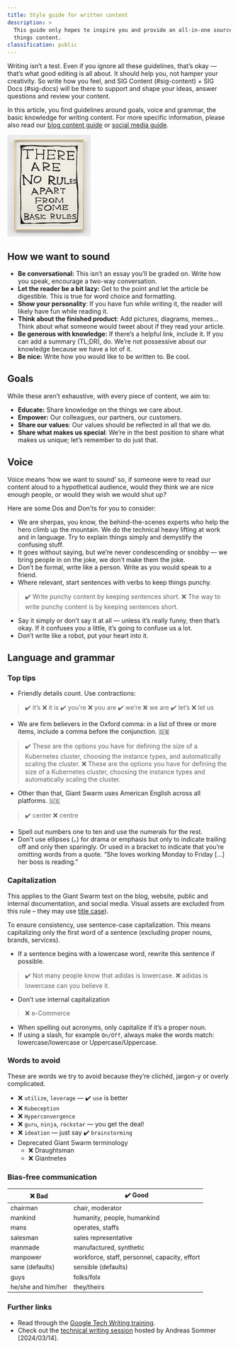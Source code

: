 ```yaml
---
title: Style guide for written content
description: >
  This guide only hopes to inspire you and provide an all-in-one source for all
  things content.
classification: public
---
```

Writing isn’t a test. Even if you ignore all these guidelines, that’s okay — that’s what good editing is all about. It should help you, not hamper your creativity. So write how you feel, and SIG Content (#sig-content) + SIG Docs (#sig-docs) will be there to support and shape your ideas, answer questions and review your content.

In this article, you find guidelines around goals, voice and grammar, the basic knowledge for writing content. For more specific information, please also read our [blog content guide](https://intranet.giantswarm.io/docs/content/blog-content-guide/) or [social media guide](https://intranet.giantswarm.io/docs/content/social-media-guide/).

![There are no rules apart from some basic rules (David Shrigley)](basic-rules.webp)

## How we want to sound

- **Be conversational:** This isn’t an essay you’ll be graded on. Write how you speak, encourage a two-way conversation.
- **Let the reader be a bit lazy:** Get to the point and let the article be digestible. This is true for word choice and formatting.
- **Show your personality**: If you have fun while writing it, the reader will likely have fun while reading it.
- **Think about the finished product**: Add pictures, diagrams, memes… Think about what someone would tweet about if they read your article.
- **Be generous with knowledge:** If there’s a helpful link, include it. If you can add a summary (TL;DR), do. We’re not possessive about our knowledge because we have a lot of it.
- **Be nice:** Write how you would like to be written to. Be cool.

## Goals

While these aren’t exhaustive, with every piece of content, we aim to:

- **Educate:** Share knowledge on the things we care about.
- **Empower:** Our colleagues, our partners, our customers.
- **Share our values**: Our values should be reflected in all that we do.
- **Share what makes us special**: We’re in the best position to share what makes us unique; let’s remember to do just that.

## Voice

Voice means ‘how we want to sound’ so, if someone were to read our content aloud to a hypothetical audience, would they think we are nice enough people, or would they wish we would shut up?

Here are some Dos and Don'ts for you to consider:

<!-- markdownlint-disable no-blanks-blockquote -->

- We are sherpas, you know, the behind-the-scenes experts who help the hero climb up the mountain. We do the technical heavy lifting at work and in language. Try to explain things simply and demystify the confusing stuff.
- It goes without saying, but we’re never condescending or snobby — we bring people in on the joke, we don’t make them the joke.
- Don’t be formal, write like a person. Write as you would speak to a friend.
- Where relevant, start sentences with verbs to keep things punchy.

> ✔️ Write punchy content by keeping sentences short.
> ❌ The way to write punchy content is by keeping sentences short.

- Say it simply or don’t say it at all — unless it’s really funny, then that’s okay. If it confuses you a little, it’s going to confuse us a lot.
- Don’t write like a robot, put your heart into it.

## Language and grammar

### Top tips

- Friendly details count. Use contractions:

> ✔️ it’s
> ❌ it is
> ✔️ you’re
> ❌ you are
> ✔️ we’re
> ❌ we are
> ✔️ let’s
> ❌ let us

- We are firm believers in the Oxford comma: in a list of three or more items, include a comma before the conjunction. 🇬🇧

> ✔️ These are the options you have for defining the size of a Kubernetes cluster, choosing the instance types, and automatically scaling the cluster.
> ❌ These are the options you have for defining the size of a Kubernetes cluster, choosing the instance types and automatically scaling the cluster.

- Other than that, Giant Swarm uses American English across all platforms. 🇺🇸

> ✔️ center
> ❌ centre

- Spell out numbers one to ten and use the numerals for the rest.
- Don’t use ellipses (`…`) for drama or emphasis but only to indicate trailing off and only then sparingly. Or used in a bracket to indicate that you’re omitting words from a quote. “She loves working Monday to Friday [...] her boss is reading.”

### Capitalization

This applies to the Giant Swarm text on the blog, website, public and internal documentation, and social media. Visual assets are excluded from this rule – they may use [title case](https://en.wikipedia.org/wiki/Title_case)).

To ensure consistency, use sentence-case capitalization. This means capitalizing only the first word of a sentence (excluding proper nouns, brands, services).

- If a sentence begins with a lowercase word, rewrite this sentence if possible.

> ✔️ Not many people know that adidas is lowercase.
> ❌ adidas is lowercase can you believe it.

- Don’t use internal capitalization

> ❌ e-Commerce

- When spelling out acronyms, only capitalize if it’s a proper noun.
- If using a slash, for example `On/Off`, always make the words match: lowercase/lowercase or Uppercase/Uppercase.

### Words to avoid

These are words we try to avoid because they’re clichéd, jargon-y or overly complicated.

- ❌ `utilize`, `leverage` — ✔️ `use` is better
- ❌ `Kubeception`
- ❌ `Hyperconvergence`
- ❌ `guru`, `ninja`, `rockstar` — you get the deal!
- ❌ `ideation` — just say ✔️ `brainstorming`
- Deprecated Giant Swarm terminology
  - ❌ Draughtsman
  - ❌ Giantnetes

### Bias-free communication

|❌ Bad|✔️ Good|
|---|---|
|chairman|chair, moderator|
|mankind|humanity, people, humankind|
|mans|operates, staffs|
|salesman|sales representative|
|manmade|manufactured, synthetic|
|manpower|workforce, staff, personnel, capacity, effort|
|sane (defaults)|sensible (defaults)|
|guys|folks/folx|
|he/she and him/her|they/theirs|

### Further links

- Read through the [Google Tech Writing training](https://developers.google.com/tech-writing/one/summary).
- Check out the [technical writing session](https://drive.google.com/file/d/18vhM3PHwNW4zhh4nDSVqG8hXdHycd8aW/view?usp=sharing) hosted by Andreas Sommer [2024/03/14].

